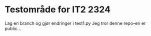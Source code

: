 # Testområde for IT2 2324

Lag en branch og gjør endringer i test1.py
Jeg tror denne repo-en er public... 